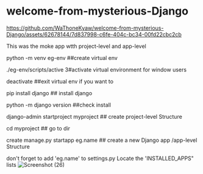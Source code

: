 # welcome-from-mysterious-Django

https://github.com/WaThoneKyaw/welcome-from-mysterious-Django/assets/62678144/7d837998-c6fe-404c-bc34-00fd22cbc2cb


This was the moke app wtth project-level and app-level

python -m venv eg-env ##create virtual env


./eg-env/scripts/active 3#activate virtual environment for window users

deactivate ##exit virtual env if you want to

pip install django  ## install django

python -m django version ##check install 


django-admin startproject myproject ## create project-level Structure

cd myproject ## go to dir

create manage.py startapp eg.name ## create a new Django app /app-level Structure



don't forget to add 'eg.name' to settings.py Locate the 'INSTALLED_APPS" lists
![Screenshot (26)](https://github.com/WaThoneKyaw/welcome-from-mysterious-Django/assets/62678144/e6727ca3-8e9a-444c-8913-c9208f732d33)
